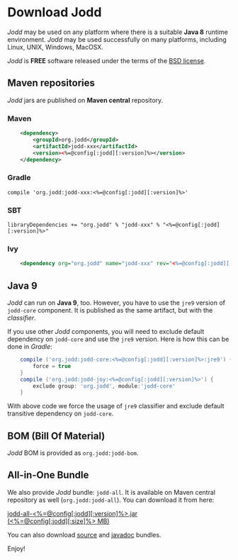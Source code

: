 # Download Jodd

*Jodd* may be used on any platform where there is a suitable **Java 8**
runtime environment. *Jodd* may be used successfully on many platforms,
including Linux, UNIX, Windows, MacOSX.

*Jodd* is **FREE** software released under the terms of the [BSD
license](/license.html).

## Maven repositories

*Jodd* jars are published on **Maven central** repository.

### Maven

~~~xml
	<dependency>
		<groupId>org.jodd</groupId>
		<artifactId>jodd-xxx</artifactId>
		<version><%=@config[:jodd][:version]%></version>
	</dependency>
~~~

### Gradle

~~~
compile 'org.jodd:jodd-xxx:<%=@config[:jodd][:version]%>'
~~~

### SBT

~~~
libraryDependencies += "org.jodd" % "jodd-xxx" % "<%=@config[:jodd][:version]%>"
~~~

### Ivy

~~~xml
	<dependency org="org.jodd" name="jodd-xxx" rev="<%=@config[:jodd][:version]%>"/>
~~~

## Java 9

*Jodd* can run on **Java 9**, too. However, you have to use the `jre9` version of `jodd-core` component. It is published as the same artifact, but with the _classifier_.

If you use other *Jodd* components, you will need to exclude default dependency on `jodd-core` and use the `jre9` version. Here is how this can be done in _Gradle_:

~~~groovy
    compile ('org.jodd:jodd-core:<%=@config[:jodd][:version]%>:jre9') {
        force = true
    }
    compile ('org.jodd:jodd-joy:<%=@config[:jodd][:version]%>') {
        exclude group: 'org.jodd', module:'jodd-core'
    }
~~~

With above code we force the usage of `jre9` classifier and exclude default transitive dependency on `jodd-core`.

## BOM (Bill Of Material)

*Jodd* BOM is provided as `org.jodd:jodd-bom`.

## All-in-One Bundle

We also provide *Jodd* bundle: `jodd-all`. It is available on Maven central
repository as well (`org.jodd:jodd-all`). You can download it from here:

<div class="button"><a href="https://repo1.maven.org/maven2/org/jodd/jodd-all/<%=@config[:jodd][:version]%>/jodd-all-<%=@config[:jodd][:version]%>.jar">
	jodd-all-<%=@config[:jodd][:version]%>.jar
	<div class="sub">(<%=@config[:jodd][:size]%> MB)</div>
</a></div>

You can also download
[source](https://repo1.maven.org/maven2/org/jodd/jodd-all/<%=@config[:jodd][:version]%>/jodd-all-<%=@config[:jodd][:version]%>-sources.jar)
and [javadoc](https://repo1.maven.org/maven2/org/jodd/jodd-all/<%=@config[:jodd][:version]%>/jodd-all-<%=@config[:jodd][:version]%>-javadoc.jar)
bundles.

Enjoy!
